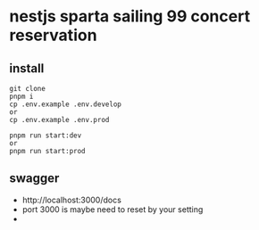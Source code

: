 # nestjs sparta sailing 99 concert reservation
## install
```
git clone 
pnpm i
cp .env.example .env.develop
or
cp .env.example .env.prod

pnpm run start:dev
or
pnpm run start:prod
```

## swagger
- http://localhost:3000/docs
- port 3000 is maybe need to reset by your setting
- 
